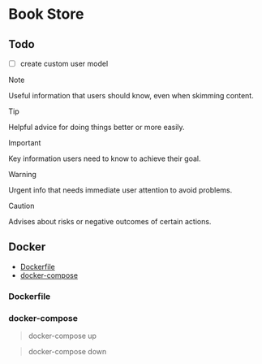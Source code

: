 # Book Store

## Todo

- [ ] create custom user model

> [!NOTE]
> Useful information that users should know, even when skimming content.

> [!TIP]
> Helpful advice for doing things better or more easily.

> [!IMPORTANT]
> Key information users need to know to achieve their goal.

> [!WARNING]
> Urgent info that needs immediate user attention to avoid problems.

> [!CAUTION]
> Advises about risks or negative outcomes of certain actions.


## Docker

- [Dockerfile](#dockerfile)
- [docker-compose](#docker-compose)

### Dockerfile



### docker-compose

> docker-compose up

> docker-compose down
